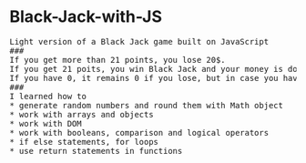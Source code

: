 # Black-Jack-with-JS
<pre>
Light version of a Black Jack game built on JavaScript
###
If you get more than 21 points, you lose 20$.
If you get 21 poits, you win Black Jack and your money is doubled.
If you have 0, it remains 0 if you lose, but in case you have 21, you receive a 200$ prize.
###
I learned how to 
* generate random numbers and round them with Math object
* work with arrays and objects 
* work with DOM
* work with booleans, comparison and logical operators
* if else statements, for loops
* use return statements in functions
</pre>
